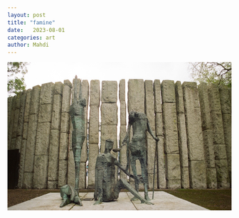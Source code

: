 ```yaml
---
layout: post
title: "famine"
date:   2023-08-01
categories: art
author: Mahdi
---
```


![famine](/img/arts/nikon-fm/batch-2-colour/famine.jpg)
